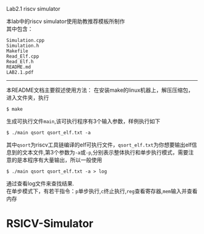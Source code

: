 Lab2.1 riscv simulator

本lab中的riscv simulator使用助教推荐模板所制作  
其中包含：

```
Simulation.cpp
Simulation.h
Makefile
Read_Elf.cpp
Read_Elf.h
README.md
LAB2.1.pdf
```
************************
本README文档主要叙述使用方法：
在安装make的linux机器上，解压压缩包，进入文件夹，执行

```
$ make
```

生成可执行文件`main`,该可执行程序有3个输入参数，样例执行如下

```
$ ./main qsort qsort_elf.txt -a 
```
其中`qsort`为riscv工具链编译的elf可执行文件，`qsort_elf.txt`为你想要输出elf信息到的文本文件,第3个参数为`-a`或`-p`,分别表示整体执行和单步执行模式，需要注意的是本程序有大量输出，所以一般使用

```
$ ./main qsort qsort_elf.txt -a > log
```
通过查看log文件来查找结果.   
在单步模式下，有若干指令：`p`单步执行,`c`终止执行,`reg`查看寄存器,`mem`输入并查看内存
# RSICV-Simulator
